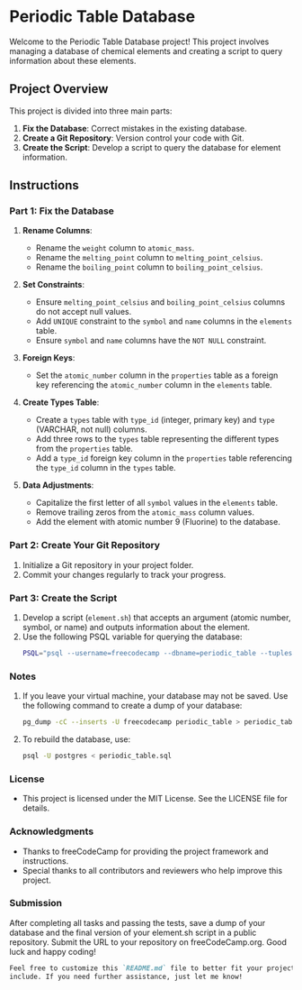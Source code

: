 # Periodic Table Database

Welcome to the Periodic Table Database project! This project involves managing a database of chemical elements and creating a script to query information about these elements.

## Project Overview

This project is divided into three main parts:

1. **Fix the Database**: Correct mistakes in the existing database.
2. **Create a Git Repository**: Version control your code with Git.
3. **Create the Script**: Develop a script to query the database for element information.

## Instructions

### Part 1: Fix the Database

1. **Rename Columns**:
   - Rename the `weight` column to `atomic_mass`.
   - Rename the `melting_point` column to `melting_point_celsius`.
   - Rename the `boiling_point` column to `boiling_point_celsius`.

2. **Set Constraints**:
   - Ensure `melting_point_celsius` and `boiling_point_celsius` columns do not accept null values.
   - Add `UNIQUE` constraint to the `symbol` and `name` columns in the `elements` table.
   - Ensure `symbol` and `name` columns have the `NOT NULL` constraint.

3. **Foreign Keys**:
   - Set the `atomic_number` column in the `properties` table as a foreign key referencing the `atomic_number` column in the `elements` table.

4. **Create Types Table**:
   - Create a `types` table with `type_id` (integer, primary key) and `type` (VARCHAR, not null) columns.
   - Add three rows to the `types` table representing the different types from the `properties` table.
   - Add a `type_id` foreign key column in the `properties` table referencing the `type_id` column in the `types` table.

5. **Data Adjustments**:
   - Capitalize the first letter of all `symbol` values in the `elements` table.
   - Remove trailing zeros from the `atomic_mass` column values.
   - Add the element with atomic number 9 (Fluorine) to the database.

### Part 2: Create Your Git Repository

1. Initialize a Git repository in your project folder.
2. Commit your changes regularly to track your progress.

### Part 3: Create the Script

1. Develop a script (`element.sh`) that accepts an argument (atomic number, symbol, or name) and outputs information about the element.
2. Use the following PSQL variable for querying the database:
   ```bash
   PSQL="psql --username=freecodecamp --dbname=periodic_table --tuples-only -c"

### Notes

1. If you leave your virtual machine, your database may not be saved. Use the following command to create a dump of your database:
   ```bash
   pg_dump -cC --inserts -U freecodecamp periodic_table > periodic_table.sql
2. To rebuild the database, use:
   ```sh
   psql -U postgres < periodic_table.sql

### License

- This project is licensed under the MIT License. See the LICENSE file for details.

### Acknowledgments

- Thanks to freeCodeCamp for providing the project framework and instructions.
- Special thanks to all contributors and reviewers who help improve this project.

### Submission

 After completing all tasks and passing the tests, save a dump of your database and the final version of your element.sh script 
 in a public repository. Submit the URL to your repository on freeCodeCamp.org.
 Good luck and happy coding!
 ```md
 Feel free to customize this `README.md` file to better fit your project's specifics and any additional details you want to
 include. If you need further assistance, just let me know!


